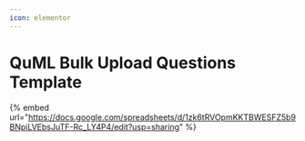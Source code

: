 ```yaml
---
icon: elementor
---
```


# QuML Bulk Upload Questions Template



{% embed url="https://docs.google.com/spreadsheets/d/1zk6tRVOpmKKTBWESFZ5b9BNpiLVEbsJuTF-Rc_LY4P4/edit?usp=sharing" %}
